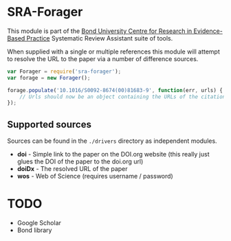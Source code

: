 SRA-Forager
===========
This module is part of the [Bond University Centre for Research in Evidence-Based Practice](https://github.com/CREBP) Systematic Review Assistant suite of tools.

When supplied with a single or multiple references this module will attempt to resolve the URL to the paper via a number of difference sources.


```javascript
var Forager = require('sra-forager');
var forage = new Forager();

forage.populate('10.1016/S0092-8674(00)81683-9', function(err, urls) {
	// Urls should now be an object containing the URLs of the citations from various databases
});
```


Supported sources
-----------------
Sources can be found in the `./drivers` directory as independent modules.

* **doi** - Simple link to the paper on the DOI.org website (this really just glues the DOI of the paper to the doi.org url)
* **doiDx** - The resolved URL of the paper
* **wos** - Web of Science (requires username / password)


TODO
====
* Google Scholar
* Bond library
